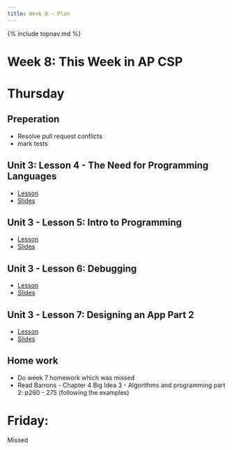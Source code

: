 ```yaml
---
title: Week 8 — Plan
---
```

{% include topnav.md %}

# Week 8: This Week in AP CSP

# Thursday 
## Preperation
- Resolve pull request conflicts
- mark tests

## Unit 3: Lesson 4 - The Need for Programming Languages
- [Lesson](https://studio.code.org/courses/csp-2025/units/3/lessons/4)
- [Slides](https://docs.google.com/presentation/d/1oXCko_CKu9SnMCYy4Gw5BTAG3YVtg8okK9G1SGVdlUI/edit?slide=id.g5f6ffea5c6_0_0#slide=id.g5f6ffea5c6_0_0)

## Unit 3 - Lesson 5: Intro to Programming
- [Lesson](https://studio.code.org/courses/csp-2025/units/3/lessons/5)
- [Slides](https://docs.google.com/presentation/d/1mRpR7FKPCKrkMLB5uGr6P2O0aQj1J-MIk6VYsDiMK54/edit?slide=id.g5f7830fad8_1_197#slide=id.g5f7830fad8_1_197)



## Unit 3 - Lesson 6: Debugging

- [Lesson](https://studio.code.org/courses/csp-2025/units/3/lessons/6)
- [Slides](https://docs.google.com/presentation/d/1C9bXPRlfG4u-o2ZNzhdQHxBiX20ItmQJCd1cPBAYCLc/edit?slide=id.g5f7830fad8_1_256#slide=id.g5f7830fad8_1_256)



## Unit 3 - Lesson 7: Designing an App Part 2
- [Lesson](https://studio.code.org/courses/csp-2025/units/3/lessons/7)
- [Slides](https://docs.google.com/presentation/d/19C9oe3Uihh3N3BvCWt4HXIFModtZ96YLoSxlXcDc9So/edit?slide=id.g5f7830fad8_1_315#slide=id.g5f7830fad8_1_315)


## Home work 
- Do week 7 homework which was missed
- Read Barrons - Chapter 4 Big Idea 3 - Algorithms and programming part 2: p260  - 275 (following the examples) 


# Friday:
Missed
